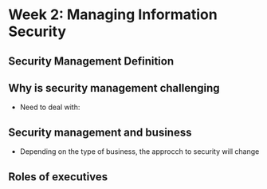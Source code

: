# Week 2: Managing Information Security


## Security Management Definition


## Why is security management challenging
- Need to deal with:




## Security management and business
- Depending on the type of business, the approcch to security will change

## Roles of executives

